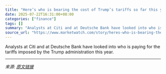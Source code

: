 ```yaml
---
title: "Here’s who is bearing the cost of Trump’s tariffs so far this year"
date: 2025-07-22T16:31:00+08:00
categories: ["finance"]
tags: []
summary: "Analysts at Citi and at Deutsche Bank have looked into who is paying for the tariffs imposed by the Trump administration this year."
source_url: "https://www.marketwatch.com/story/heres-who-is-bearing-the-cost-of-trumps-tariffs-so-far-this-year-47733cc2?mod=mw_rss_topstories"
---
```


Analysts at Citi and at Deutsche Bank have looked into who is paying for the tariffs imposed by the Trump administration this year.

---

*来源: [原文链接](https://www.marketwatch.com/story/heres-who-is-bearing-the-cost-of-trumps-tariffs-so-far-this-year-47733cc2?mod=mw_rss_topstories)*
